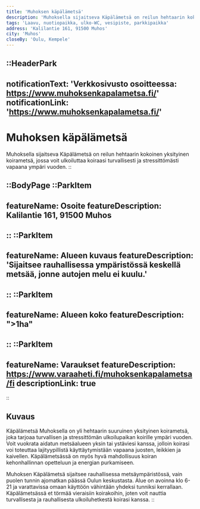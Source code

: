 ```yaml
---
title: 'Muhoksen käpälämetsä'
description: 'Muhoksella sijaitseva Käpälämetsä on reilun hehtaarin kokoinen yksityinen koirametsä, jossa voit ulkoiluttaa koiraasi turvallisesti ja stressittömästi vapaana ympäri vuoden.'
tags: 'Laavu, nuotiopaikka, ulko-WC, vesipiste, parkkipaikka'
address: 'Kalilantie 161, 91500 Muhos'
city: 'Muhos'
closeBy: 'Oulu, Kempele'
---
```


::HeaderPark
---
notificationText: 'Verkkosivusto osoitteessa: https://www.muhoksenkapalametsa.fi/'
notificationLink: 'https://www.muhoksenkapalametsa.fi/'
---
# Muhoksen käpälämetsä
Muhoksella sijaitseva Käpälämetsä on reilun hehtaarin kokoinen yksityinen koirametsä, jossa voit ulkoiluttaa koiraasi turvallisesti ja stressittömästi vapaana ympäri vuoden. 
::

::BodyPage
::ParkItem
---
featureName: Osoite
featureDescription: Kalilantie 161, 91500 Muhos
---
::
::ParkItem
---
featureName: Alueen kuvaus
featureDescription: 'Sijaitsee rauhallisessa ympäristössä keskellä metsää, jonne autojen melu ei kuulu.'
---
::
::ParkItem
---
featureName: Alueen koko
featureDescription: ">1ha"
---
::
::ParkItem
---
featureName: Varaukset
featureDescription: https://www.varaaheti.fi/muhoksenkapalametsa/fi
descriptionLink: true
---
::
## Kuvaus

Käpälämetsä Muhoksella on yli hehtaarin suuruinen yksityinen koirametsä, joka tarjoaa turvallisen ja stressittömän ulkoilupaikan koirille ympäri vuoden. Voit vuokrata aidatun metsäalueen yksin tai ystäviesi kanssa, jolloin koirasi voi toteuttaa lajityypillistä käyttäytymistään vapaana juosten, leikkien ja kaivellen. Käpälämetsässä on myös hyvä mahdollisuus koiran kehonhallinnan opetteluun ja energian purkamiseen.

Muhoksen Käpälämetsä sijaitsee rauhallisessa metsäympäristössä, vain puolen tunnin ajomatkan päässä Oulun keskustasta. Alue on avoinna klo 6-21 ja varattavissa omaan käyttöön vähintään yhdeksi tunniksi kerrallaan. Käpälämetsässä et törmää vieraisiin koirakoihin, joten voit nauttia turvallisesta ja rauhallisesta ulkoiluhetkestä koirasi kanssa.
::